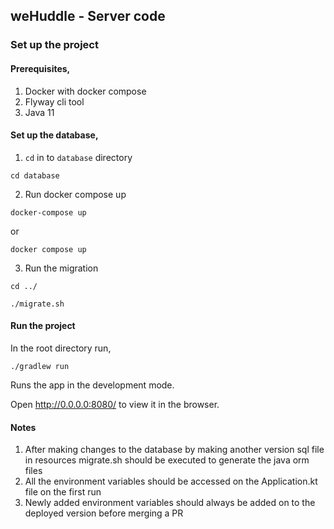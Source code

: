 ## weHuddle - Server code 

### Set up the project

#### Prerequisites,

1. Docker with docker compose 
2. Flyway cli tool
3. Java 11

#### Set up the database,
1. `cd` in to `database` directory
```
cd database
````
2. Run docker compose up 
```aidl
docker-compose up
```
or
```aidl
docker compose up
```
3. Run the migration
```aidl
cd ../
```
```aidl
./migrate.sh
```

#### Run the project
In the root directory run,
```
./gradlew run
```
Runs the app in the development mode.

Open http://0.0.0.0:8080/ to view it in the browser.

#### Notes 
1. After making changes to the database by making another version sql file in resources migrate.sh should be 
executed to generate the java orm files
2. All the environment variables should be accessed on the Application.kt file on the first run
3. Newly added environment variables should always be added on to the deployed version before merging a PR 


